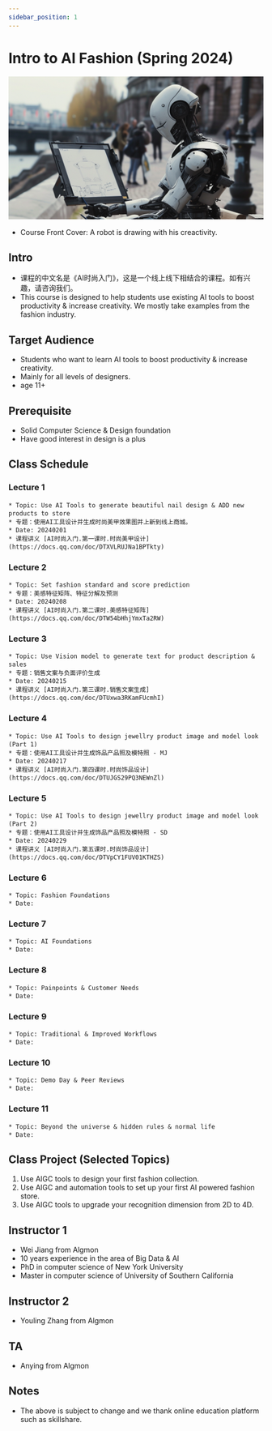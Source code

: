 ```yaml
---
sidebar_position: 1
---
```


# Intro to AI Fashion (Spring 2024)
![](./img/ai.fashion.course.cover.png)
* Course Front Cover: A robot is drawing with his creactivity.

## Intro
* 课程的中文名是《AI时尚入门》，这是一个线上线下相结合的课程。如有兴趣，请咨询我们。
* This course is designed to help students use existing AI tools to boost productivity & increase creativity. We mostly take examples from the fashion industry.

## Target Audience
* Students who want to learn AI tools to boost productivity & increase creativity.
* Mainly for all levels of designers.
* age 11+

## Prerequisite
* Solid Computer Science & Design foundation
* Have good interest in design is a plus

## Class Schedule
### Lecture 1
    * Topic: Use AI Tools to generate beautiful nail design & ADD new products to store
    * 专题：使用AI工具设计并生成时尚美甲效果图并上新到线上商城。
    * Date: 20240201
    * 课程讲义 [AI时尚入门.第一课时.时尚美甲设计](https://docs.qq.com/doc/DTXVLRUJNa1BPTkty)
### Lecture 2
    * Topic: Set fashion standard and score prediction
    * 专题：美感特征矩阵、特征分解及预测
    * Date: 20240208
    * 课程讲义 [AI时尚入门.第二课时.美感特征矩阵](https://docs.qq.com/doc/DTW54bHhjYmxTa2RW)
### Lecture 3
    * Topic: Use Vision model to generate text for product description & sales
    * 专题：销售文案与负面评价生成
    * Date: 20240215
    * 课程讲义 [AI时尚入门.第三课时.销售文案生成](https://docs.qq.com/doc/DTUxwa3RKamFUcmhI)
### Lecture 4
    * Topic: Use AI Tools to design jewellry product image and model look (Part 1)
    * 专题：使用AI工具设计并生成饰品产品照及模特照 - MJ
    * Date: 20240217
    * 课程讲义 [AI时尚入门.第四课时.时尚饰品设计](https://docs.qq.com/doc/DTUJGS29PQ3NEWnZl)
### Lecture 5
    * Topic: Use AI Tools to design jewellry product image and model look (Part 2)
    * 专题：使用AI工具设计并生成饰品产品照及模特照 - SD
    * Date: 20240229
    * 课程讲义 [AI时尚入门.第五课时.时尚饰品设计](https://docs.qq.com/doc/DTVpCY1FUV01KTHZS)
### Lecture 6
    * Topic: Fashion Foundations
    * Date:
### Lecture 7
    * Topic: AI Foundations
    * Date:
### Lecture 8
    * Topic: Painpoints & Customer Needs
    * Date:
### Lecture 9
    * Topic: Traditional & Improved Workflows
    * Date:
### Lecture 10
    * Topic: Demo Day & Peer Reviews
    * Date:
### Lecture 11
    * Topic: Beyond the universe & hidden rules & normal life
    * Date:

## Class Project (Selected Topics)
1. Use AIGC tools to design your first fashion collection.
2. Use AIGC and automation tools to set up your first AI powered fashion store.
3. Use AIGC tools to upgrade your recognition dimension from 2D to 4D.

## Instructor 1
* Wei Jiang from Algmon
* 10 years experience in the area of Big Data & AI
* PhD in computer science of New York University
* Master in computer science of University of Southern California

## Instructor 2
* Youling Zhang from Algmon

## TA
* Anying from Algmon

## Notes
* The above is subject to change and we thank online education platform such as skillshare.